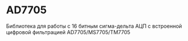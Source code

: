 # AD7705
Библиотека для работы с 16 битным сигма-дельта АЦП с встроенной цифровой фильтрацией AD7705/MS7705/TM7705
